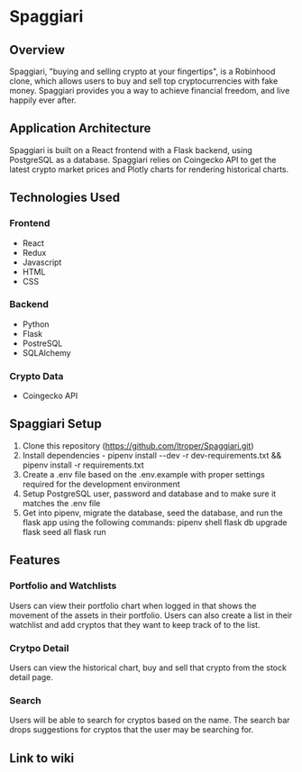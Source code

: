 # Spaggiari

## Overview
Spaggiari, "buying and selling crypto at your fingertips", is a Robinhood clone, which allows users to buy and sell top cryptocurrencies with fake money. Spaggiari provides you a way to achieve financial freedom, and live happily ever after.

## Application Architecture

Spaggiari is built on a React frontend with a Flask backend, using PostgreSQL as a database. Spaggiari relies on Coingecko API to get the latest crypto market prices and Plotly charts for rendering historical charts.

## Technologies Used

### Frontend
- React
- Redux
- Javascript
- HTML
- CSS

### Backend
- Python
- Flask
- PostreSQL
- SQLAlchemy

### Crypto Data
- Coingecko API

## Spaggiari Setup

1. Clone this repository (https://github.com/ltroper/Spaggiari.git)
2. Install dependencies - pipenv install --dev -r dev-requirements.txt && pipenv install -r requirements.txt
3. Create a .env file based on the .env.example with proper settings required for the development environment
4. Setup PostgreSQL user, password and database and to make sure it matches the .env file
5. Get into pipenv, migrate the database, seed the database, and run the flask app using the following commands:
pipenv shell
flask db upgrade
flask seed all
flask run

## Features
### Portfolio and Watchlists
Users can view their portfolio chart when logged in that shows the movement of the assets in their portfolio. Users can also create a list in their watchlist and add cryptos that they want to keep track of to the list.

### Crytpo Detail
Users can view the historical chart, buy and sell that crypto from the stock detail page.

### Search
Users will be able to search for cryptos based on the name. The search bar drops suggestions for cryptos that the user may be searching for.

## Link to wiki

